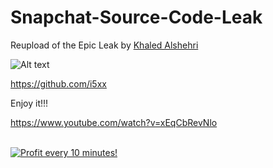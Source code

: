 # Snapchat-Source-Code-Leak

Reupload of the Epic Leak by <a href="https://github.com/i5xx">Khaled Alshehri</a>

![Alt text](https://i.imgur.com/3Cz0sof.png "SnapChat_Leak_2018-by-Jonny-Banana")

https://github.com/i5xx

Enjoy it!!!

https://www.youtube.com/watch?v=xEqCbRevNlo




</BR>

<a href="https://golden-farm.biz/?r=1673249" target="_blank">
<img src="https://golden-farm.biz/images/promo/en/728x90.gif"
alt="Profit every 10 minutes!"></a>

